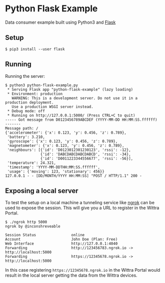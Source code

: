 # Python Flask Example

Data consumer example built using Python3 and
[Flask](https://github.com/pallets/flask)

## Setup

```console
$ pip3 install --user flask
```

## Running

Running the server:

```console
$ python3 python-flask-example.py
 * Serving Flask app "python-flask-example" (lazy loading)
 * Environment: production
   WARNING: This is a development server. Do not use it in a production deployment.
   Use a production WSGI server instead.
 * Debug mode: off
 * Running on http://127.0.0.1:5000/ (Press CTRL+C to quit)
----- Got message from D0123456789ABCDEF (YYYY-MM-DD HH:MM:SS.ffffff) -------
Message path: /
{'accelerometer': {'x': 0.123, 'y': 0.456, 'z': 0.789},
 'battery': 3.210,
 'gyroscope': {'x': 0.123, 'y': 0.456, 'z': 0.789},
 'magnetometer': {'x': 0.123, 'y': 0.456, 'z': 0.789},
 'neighbours': [{'id': 'D0123012301230123', 'rssi': -12},
                {'id': 'DABCDABCDABCDABCD', 'rssi': -34},
                {'id': 'D0011223344556677', 'rssi': -56}],
 'temperature': 24.321,
 'timestamp': 'YYYY-MM-DDTHH:MM:SS.ffffff',
 'usage': {'moving': 123, 'stationary': 456}}
127.0.0.1 - - [DD/MONTH/YYYY HH:MM:SS] "POST / HTTP/1.1" 200 -
```

## Exposing a local server

To test the setup on a local machine a tunneling service like
[ngrok](https://ngrok.com/) can be used to expose the session. This will give
you a URL to register in the Wittra Portal.

```console
$ ./ngrok http 5000
ngrok by @inconshreveable

Session Status                online
Account                       John Doe (Plan: Free)
Web Interface                 http://127.0.0.1:4040
Forwarding                    http://123456783.ngrok.io -> http://localhost:5000
Forwarding                    https://12345678.ngrok.io -> http://localhost:5000
```

In this case registering `https://12345678.ngrok.io` in the Wittra Portal would
result in the local server getting the data from the Wittra devices.
